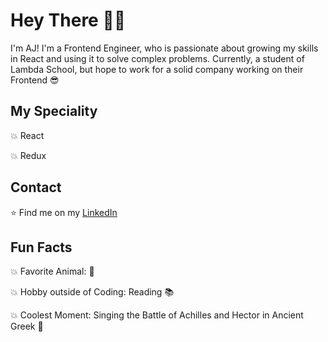# Hey There :man_technologist:

I'm AJ! I'm a Frontend Engineer, who is passionate about growing my skills in React and using it to solve complex problems. Currently, a student of Lambda School, but hope to work for a solid company working on their Frontend :sunglasses:

## My Speciality

:boom: React

:boom: Redux

## Contact

:star: Find me on my [LinkedIn](https://www.linkedin.com/in/aj-gebara/)

## Fun Facts

:boom: Favorite Animal: :monkey:

:boom: Hobby outside of Coding: Reading :books:

:boom: Coolest Moment: Singing the Battle of Achilles and Hector in Ancient Greek :amphora:
